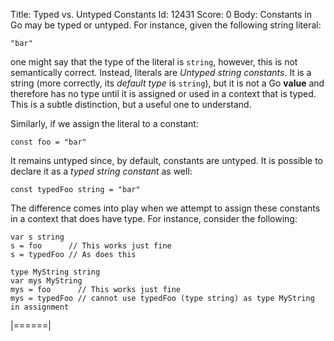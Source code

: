 Title: Typed vs. Untyped Constants
Id: 12431
Score: 0
Body:
Constants in Go may be typed or untyped. For instance, given the following string literal:

    "bar"

one might say that the type of the literal is `string`, however, this is not semantically correct. Instead, literals are *Untyped string constants*. It is a string (more correctly, its *default type* is `string`), but it is not a Go **value** and therefore has no type until it is assigned or used in a context that is typed. This is a subtle distinction, but a useful one to understand.

Similarly, if we assign the literal to a constant:

    const foo = "bar"

It remains untyped since, by default, constants are untyped. It is possible to declare it as a *typed string constant* as well:

    const typedFoo string = "bar"

The difference comes into play when we attempt to assign these constants in a context that does have type. For instance, consider the following:

    var s string
    s = foo      // This works just fine
    s = typedFoo // As does this

    type MyString string
    var mys MyString
    mys = foo      // This works just fine
    mys = typedFoo // cannot use typedFoo (type string) as type MyString in assignment
|======|
